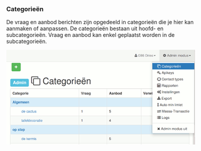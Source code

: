 
### Categorieën

De vraag en aanbod berichten zijn opgedeeld in categorieën die je hier kan aanmaken of aanpassen. De categorieën bestaan uit hoofd- en subcategorieën. Vraag en aanbod kan enkel geplaatst worden in de subcategorieën.

<img src="img/categories.png" width="500">
